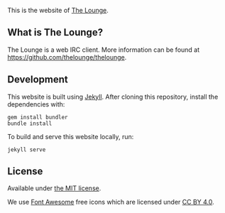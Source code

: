 This is the website of [The Lounge](https://thelounge.chat/).

## What is The Lounge?

The Lounge is a web IRC client. More information can be found at
https://github.com/thelounge/thelounge.

## Development

This website is built using [Jekyll](https://jekyllrb.com/). After cloning this
repository, install the dependencies with:

```
gem install bundler
bundle install
```

To build and serve this website locally, run:

```
jekyll serve
```

## License

Available under [the MIT license](LICENSE).

We use [Font Awesome](https://fontawesome.com/) free icons which are licensed under [CC BY 4.0](https://fontawesome.com/license/free).
